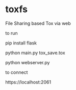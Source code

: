# toxfs
File Sharing based Tox via web

to run

pip install flask

python main.py tox_save.tox

python webserver.py

to connect

https://localhost:2061
